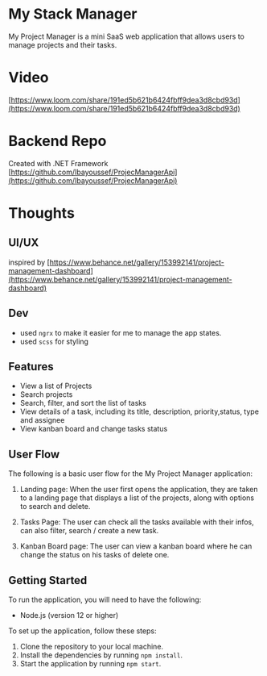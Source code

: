 # My Stack Manager

My Project Manager is a mini SaaS web application that allows users to manage projects and their tasks.

# Video

[https://www.loom.com/share/191ed5b621b6424fbff9dea3d8cbd93d](https://www.loom.com/share/191ed5b621b6424fbff9dea3d8cbd93d)

# Backend Repo

Created with .NET Framework [https://github.com/Ibayoussef/ProjecManagerApi](https://github.com/Ibayoussef/ProjecManagerApi)

# Thoughts

## UI/UX

inspired by [https://www.behance.net/gallery/153992141/project-management-dashboard](https://www.behance.net/gallery/153992141/project-management-dashboard)

## Dev

- used `ngrx` to make it easier for me to manage the app states.
- used `scss` for styling

## Features

- View a list of Projects
- Search projects
- Search, filter, and sort the list of tasks
- View details of a task, including its title, description, priority,status, type and assignee
- View kanban board and change tasks status

## User Flow

The following is a basic user flow for the My Project Manager application:

1.  Landing page: When the user first opens the application, they are taken to a landing page that displays a list of the projects, along with options to search and delete.

2.  Tasks Page: The user can check all the tasks available with their infos, can also filter, search / create a new task.

3.  Kanban Board page: The user can view a kanban board where he can change the status on his tasks of delete one.

## Getting Started

To run the application, you will need to have the following:

- Node.js (version 12 or higher)

To set up the application, follow these steps:

1.  Clone the repository to your local machine.
2.  Install the dependencies by running `npm install`.
3.  Start the application by running `npm start`.
